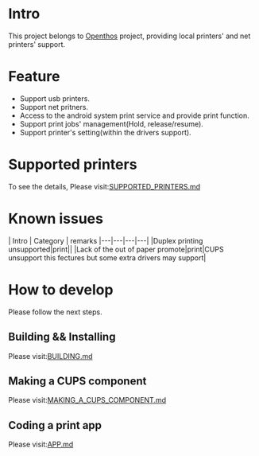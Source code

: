 # Intro

This project belongs to [Openthos](https://github.com/openthos/openthos/wiki) project, providing local printers' and net printers' support.

# Feature

* Support usb printers.
* Support net pritners.
* Access to the android system print service and provide print function.
* Support print jobs' management(Hold, release/resume).
* Support printer's setting(within the drivers support).

# Supported printers

To see the details, Please visit:[SUPPORTED_PRINTERS.md](https://github.com/openthos/printer-analysis/blob/master/doc/SUPPORTED_PRINTERS.md)

# Known issues

| Intro | Category | remarks
|---|---|---|---|
|Duplex printing unsupported|print||
|Lack of the out of paper promote|print|CUPS unsupport this fectures but some extra drivers may support|

# How to develop

Please follow the next steps.

## Building && Installing

Please visit:[BUILDING.md](https://github.com/openthos/printer-analysis/blob/master/doc/BUILDING.md)

## Making a CUPS component

Please visit:[MAKING_A_CUPS_COMPONENT.md](https://github.com/openthos/printer-analysis/blob/master/doc/MAKING_A_CUPS_COMPONENT.md)

## Coding a print app

Please visit:[APP.md](https://github.com/openthos/printer-analysis/blob/master/doc/APP.md)
